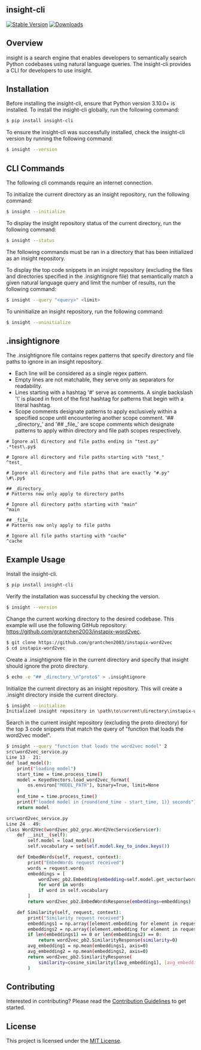 ## insight-cli

[![Stable Version](https://img.shields.io/pypi/v/insight-cli?color=blue)](https://pypi.org/project/insight-cli/)
[![Downloads](https://static.pepy.tech/badge/insight-cli)](https://pepy.tech/project/insight-cli)

## Overview

insight is a search engine that enables developers to semantically search Python codebases using natural language queries. The insight-cli provides a CLI for developers to use insight.

## Installation

Before installing the insight-cli, ensure that Python version 3.10.0+ is installed. To install the insight-cli globally, run the following command:

```bash
$ pip install insight-cli
```

To ensure the insight-cli was successfully installed, check the insight-cli version by running the following command:

```bash
$ insight --version
```

## CLI Commands

The following cli commands require an internet connection.

To initialize the current directory as an insight repository, run the following command:

```bash
$ insight --initialize
```

To display the insight repository status of the current directory, run the following command:

```bash
$ insight --status
```

The following commands must be ran in a directory that has been initialized as an insight repository.

To display the top code snippets in an insight repository (excluding the files and directories specified in the .insightignore file) that semantically match a given natural language query and limit the number of results, run the following command:

```bash
$ insight --query "<query>" <limit>
```

To uninitialize an insight repository, run the following command:

```bash
$ insight --uninitialize
```

## .insightignore

The .insightignore file contains regex patterns that specify directory and file paths to ignore in an insight repository.

<ul>
    <li>Each line will be considered as a single regex pattern.</li>
    <li>Empty lines are not matchable, they serve only as separators for readability.</li>
    <li>Lines starting with a hashtag '#' serve as comments. A single backslash '\' is placed in front of the first hashtag for patterns that begin with a literal hashtag.</li>
    <li>Scope comments designate patterns to apply exclusively within a specified scope until encountering another scope comment. '## _directory_' and '## _file_' are scope comments which designate patterns to apply within directory and file path scopes respectively.</li>
</ul>

```.insightignore
# Ignore all directory and file paths ending in "test.py"
.*test\.py$

# Ignore all directory and file paths starting with "test_"
^test_

# Ignore all directory and file paths that are exactly "#.py"
\#\.py$

## _directory_
# Patterns now only apply to directory paths

# Ignore all directory paths starting with "main"
^main

## _file_
# Patterns now only apply to file paths

# Ignore all file paths starting with "cache"
^cache
```

## Example Usage

Install the insight-cli.

```bash
$ pip install insight-cli
```

Verify the installation was successful by checking the version.

```bash
$ insight --version
```

Change the current working directory to the desired codebase. This example will use the following GitHub repository: https://github.com/grantchen2003/instapix-word2vec.

```bash
$ git clone https://github.com/grantchen2003/instapix-word2vec
$ cd instapix-word2vec
```

Create a .insightignore file in the current directory and specify that insight should ignore the proto directory.

```bash
$ echo -e "## _directory_\n^proto$" > .insightignore
```

Initialize the current directory as an insight repository. This will create a .insight directory inside the current directory.

```bash
$ insight --initialize
Initialized insight repository in \path\to\current\directory\instapix-word2vec
```

Search in the current insight repository (excluding the proto directory) for the top 3 code snippets that match the query of "function that loads the word2vec model".

```bash
$ insight --query "function that loads the word2vec model" 2
src\word2vec_service.py
Line 13 - 21:
def load_model():
    print("loading model")
    start_time = time.process_time()
    model = KeyedVectors.load_word2vec_format(
        os.environ["MODEL_PATH"], binary=True, limit=None
    )
    end_time = time.process_time()
    print(f"loaded model in {round(end_time - start_time, 1)} seconds")
    return model

src\word2vec_service.py
Line 24 - 49:
class Word2Vec(word2vec_pb2_grpc.Word2VecServiceServicer):
    def __init__(self):
        self.model = load_model()
        self.vocabulary = set(self.model.key_to_index.keys())

    def EmbedWords(self, request, context):
        print("EmbedWords request received")
        words = request.words
        embeddings = [
            word2vec_pb2.Embedding(embedding=self.model.get_vector(word).tolist())
            for word in words
            if word in self.vocabulary
        ]
        return word2vec_pb2.EmbedWordsResponse(embeddings=embeddings)  

    def Similarity(self, request, context):
        print("Similarity request received")
        embeddings1 = np.array([element.embedding for element in request.embeddings1])
        embeddings2 = np.array([element.embedding for element in request.embeddings2])
        if len(embeddings1) == 0 or len(embeddings2) == 0:
            return word2vec_pb2.SimilarityResponse(similarity=0)       
        avg_embedding1 = np.mean(embeddings1, axis=0)
        avg_embedding2 = np.mean(embeddings2, axis=0)
        return word2vec_pb2.SimilarityResponse(
            similarity=cosine_similarity([avg_embedding1], [avg_embedding2])[0][0]
        )
```

## Contributing

Interested in contributing? Please read the [Contribution Guidelines](https://github.com/grantchen2003/insight-cli/blob/main/CONTRIBUTING.md) to get started.

## License

This project is licensed under the [MIT License](https://github.com/grantchen2003/insight-cli/blob/main/LICENSE).

